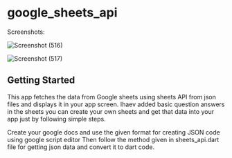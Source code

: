 # google_sheets_api

Screenshots:

![Screenshot (516)](https://user-images.githubusercontent.com/70195348/125798361-184b13bd-4cca-49cb-a8f0-ce03c75a25cd.png)

![Screenshot (517)](https://user-images.githubusercontent.com/70195348/125798378-c9e7ddcf-baa9-4881-85c0-44c2031d5bba.png)

## Getting Started
This app fetches the data from Google sheets using sheets API from json files and displays it in your app screen. Ihaev added basic question answers in the sheets you can create your own sheets and get that data into your app just by following simple steps.

Create your google docs and use the given format for creating JSON code using google script editor 
Then follow the method given in sheets_api.dart file for getting json data and convert it to dart code.




